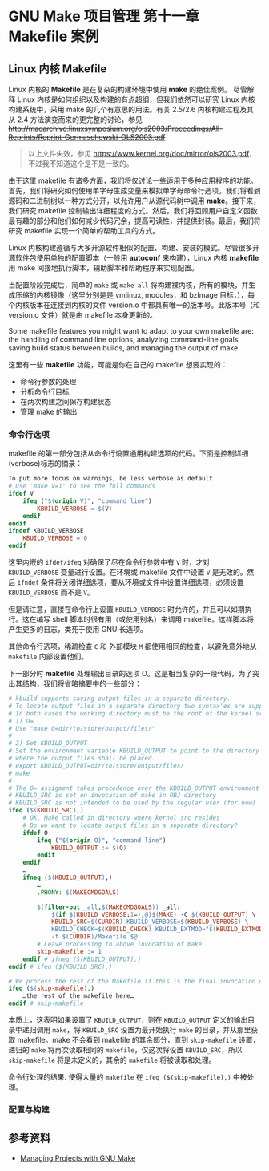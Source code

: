 # GNU Make 项目管理 第十一章 Makefile 案例

[annotation]: <id> (2ab7517a-9d9d-4adc-9f7a-a8c5fcdbfa82)
[annotation]: <status> (public)
[annotation]: <create_time> (2021-04-17 23:47:31)
[annotation]: <category> (读书笔记)
[annotation]: <tags> (Make|Makefile|GNU)
[annotation]: <topic> (GNU Make项目管理)
[annotation]: <index> (11)
[annotation]: <comments> (true)
[annotation]: <url> (http://blog.ccyg.studio/article/2ab7517a-9d9d-4adc-9f7a-a8c5fcdbfa82)


## Linux 内核 Makefile

Linux 内核的 **Makefile** 是在复杂的构建环境中使用 **make** 的绝佳案例。 尽管解释 Linux 内核是如何组织以及构建的有点超纲，但我们依然可以研究 Linux 内核构建系统中，采用 make 的几个有意思的用法。有关 2.5/2.6 内核构建过程及其从 2.4 方法演变而来的更完整的讨论，参见 ~~<http://macarchive.linuxsymposium.org/ols2003/Proceedings/All-Reprints/Reprint-Germaschewski-OLS2003.pdf>~~ 

> 以上文件失效，参见 <https://www.kernel.org/doc/mirror/ols2003.pdf>，不过我不知道这个是不是一致的。

由于这里 makefile 有诸多方面，我们将仅讨论一些适用于多种应用程序的功能。首先，我们将研究如何使用单字母生成变量来模拟单字母命令行选项。我们将看到源码和二进制树以一种方式分开，以允许用户从源代码树中调用 **make**。接下来，我们研究 makefile 控制输出详细程度的方式。然后，我们将回顾用户自定义函数最有趣的部分和他们如何减少代码冗余，提高可读性，并提供封装。最后，我们将研究 makefile 实现一个简单的帮助工具的方式。

Linux 内核构建遵循与大多开源软件相似的配置、构建、安装的模式。尽管很多开源软件包使用单独的配置脚本（一般用 **autoconf** 来构建），Linux 内核 **makefile** 用 make 间接地执行脚本，辅助脚本和帮助程序来实现配置。

当配置阶段完成后，简单的 `make` 或 `make all` 将构建裸内核，所有的模块，并生成压缩的内核镜像（这里分别是是 vmlinux, modules，和 bzImage 目标，），每个内核版本在连接到内核的文件 version.o 中都具有唯一的版本号。此版本号（和 version.o 文件）就是由 makefile 本身更新的。

Some makefile features you might want to adapt to your own makefile are: the handling
of command line options, analyzing command-line goals, saving build status
between builds, and managing the output of make.

这里有一些 **makefile** 功能，可能是你在自己的 makefile 想要实现的：

- 命令行参数的处理
- 分析命令行目标
- 在两次构建之间保存构建状态
- 管理 make 的输出

### 命令行选项

makefile 的第一部分包括从命令行设置通用构建选项的代码。下面是控制详细(verbose)标志的摘录：

```makefile
To put more focus on warnings, be less verbose as default
# Use 'make V=1' to see the full commands
ifdef V
    ifeq ("$(origin V)", "command line")
        KBUILD_VERBOSE = $(V)
    endif
endif
ifndef KBUILD_VERBOSE
    KBUILD_VERBOSE = 0
endif
```

这里内嵌的 `ifdef/ifeq` 对确保了尽在命令行参数中有 `V` 时，才对 `KBUILD_VERBOSE` 变量进行设置。在环境或 makefile 文件中设置 `V` 是无效的。然后 `ifndef` 条件将关闭详细选项，要从环境或文件中设置详细选项，必须设置 `KBUILD_VERBOSE` 而不是 `V`。

但是请注意，直接在命令行上设置 `KBUILD_VERBOSE` 时允许的，并且可以如期执行。这在编写 shell 脚本时很有用（或使用别名）来调用 makefile。这样脚本将产生更多的日志，类死于使用 GNU 长选项。

其他命令行选项，稀疏检查 `C` 和 外部模块 `M` 都使用相同的检查，以避免意外地从 `makefile` 内部设置他们。

下一部分时 **makefile** 处理输出目录的选项 O。这是相当复杂的一段代码，为了突出其结构，我们将省略摘要中的一些部分：

```makefile
# kbuild supports saving output files in a separate directory.
# To locate output files in a separate directory two syntax'es are supported.
# In both cases the working directory must be the root of the kernel src.
# 1) O=
# Use "make O=dir/to/store/output/files/"
#
# 2) Set KBUILD_OUTPUT
# Set the environment variable KBUILD_OUTPUT to point to the directory
# where the output files shall be placed.
# export KBUILD_OUTPUT=dir/to/store/output/files/
# make
#
# The O= assigment takes precedence over the KBUILD_OUTPUT environment variable.
# KBUILD_SRC is set on invocation of make in OBJ directory
# KBUILD_SRC is not intended to be used by the regular user (for now)
ifeq ($(KBUILD_SRC),)
    # OK, Make called in directory where kernel src resides
    # Do we want to locate output files in a separate directory?
    ifdef O
        ifeq ("$(origin O)", "command line")
            KBUILD_OUTPUT := $(O)
        endif
    endif
    …
    ifneq ($(KBUILD_OUTPUT),)
        …
        .PHONY: $(MAKECMDGOALS)

        $(filter-out _all,$(MAKECMDGOALS)) _all:
            $(if $(KBUILD_VERBOSE:1=),@)$(MAKE) -C $(KBUILD_OUTPUT) \
            KBUILD_SRC=$(CURDIR) KBUILD_VERBOSE=$(KBUILD_VERBOSE) \
            KBUILD_CHECK=$(KBUILD_CHECK) KBUILD_EXTMOD="$(KBUILD_EXTMOD)" \
            -f $(CURDIR)/Makefile $@
        # Leave processing to above invocation of make
        skip-makefile := 1
    endif # ifneq ($(KBUILD_OUTPUT),)
endif # ifeq ($(KBUILD_SRC),)

# We process the rest of the Makefile if this is the final invocation of make
ifeq ($(skip-makefile),)
    …the rest of the makefile here…
endif # skip-makefile
```

本质上，这表明如果设置了 `KBUILD_OUTPUT`，则在 `KBUILD_OUTPUT` 定义的输出目录中递归调用 `make`，将 `KBUILD_SRC` 设置为最开始执行 `make` 的目录，并从那里获取 makefile。make 不会看到 makefile 的其余部分，直到 `skip-makefile` 设置，递归的 `make` 将再次读取相同的 `makefile`，仅这次将设置 `KBUILD_SRC`，所以 `skip-makefile` 将是未定义的，其余的 `makefile` 将被读取和处理。

命令行处理的结果. 使得大量的 `makefile` 在 `ifeq ($(skip-makefile),)` 中被处理。

### 配置与构建

## 参考资料

- [Managing Projects with GNU Make](https://book.douban.com/subject/1850994/)